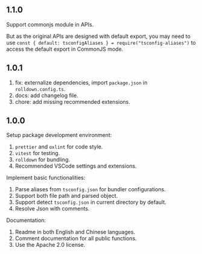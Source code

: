 ## 1.1.0

Support commonjs module in APIs.

But as the original APIs are designed with default export, you may need to use
`const { default: tsconfigAliases } = require("tsconfig-aliases")`
to access the default export in CommonJS mode.

## 1.0.1

1. fix: externalize dependencies, import `package.json` in `rolldown.config.ts`.
2. docs: add changelog file.
3. chore: add missing recommended extensions.

## 1.0.0

Setup package development environment:

1. `prettier` and `oxlint` for code style.
2. `vitest` for testing.
3. `rolldown` for bundling.
4. Recommended VSCode settings and extensions.

Implement basic functionalities:

1. Parse aliases from `tsconfig.json` for bundler configurations.
2. Support both file path and parsed object.
3. Support detect `tsconfig.json` in current directory by default.
4. Resolve Json with comments.

Documentation:

1. Readme in both English and Chinese languages.
2. Comment documentation for all public functions.
3. Use the Apache 2.0 license.
